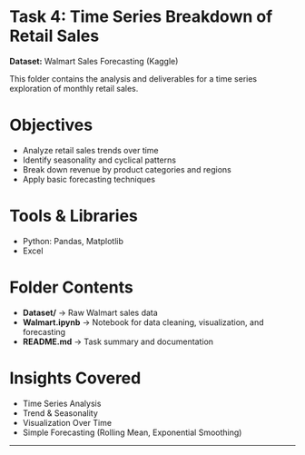 # Task 4: Time Series Breakdown of Retail Sales  

**Dataset:** Walmart Sales Forecasting (Kaggle)  

This folder contains the analysis and deliverables for a time series exploration of monthly retail sales.  

# Objectives  
- Analyze retail sales trends over time  
- Identify seasonality and cyclical patterns  
- Break down revenue by product categories and regions  
- Apply basic forecasting techniques  

# Tools & Libraries  
- Python: Pandas, Matplotlib  
- Excel  

# Folder Contents  
- **Dataset/** → Raw Walmart sales data  
- **Walmart.ipynb** → Notebook for data cleaning, visualization, and forecasting  
- **README.md** → Task summary and documentation  

# Insights Covered  
- Time Series Analysis  
- Trend & Seasonality  
- Visualization Over Time  
- Simple Forecasting (Rolling Mean, Exponential Smoothing)  

---

